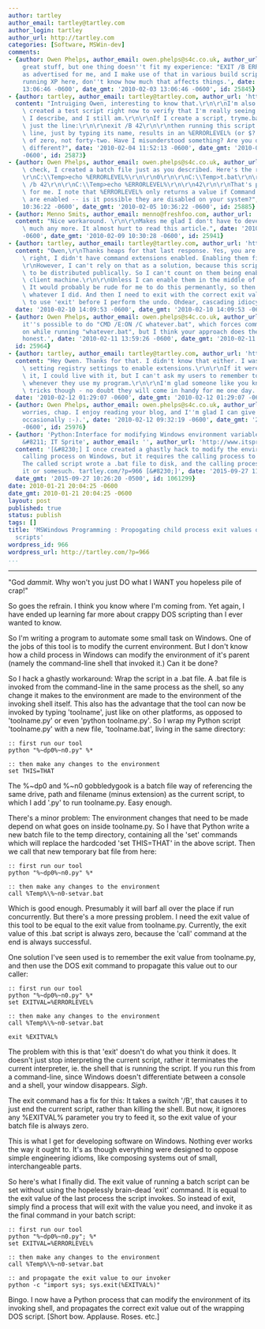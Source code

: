 ```yaml
---
author: tartley
author_email: tartley@tartley.com
author_login: tartley
author_url: http://tartley.com
categories: [Software, MSWin-dev]
comments:
- {author: Owen Phelps, author_email: owen.phelps@s4c.co.uk, author_url: '', content: 'That''s
    great stuff, but one thing doesn''t fit my experience: "EXIT /B ERRORCODE" works
    as advertised for me, and I make use of that in various build scripts. We''re
    running XP here, don''t know how much that affects things.', date: '2010-02-03
    13:06:46 -0600', date_gmt: '2010-02-03 13:06:46 -0600', id: 25845}
- {author: tartley, author_email: tartley@tartley.com, author_url: 'http://tartley.com',
  content: "Intruiging Owen, interesting to know that.\r\n\r\nI'm also on XP. I just\
    \ created a test script right now to verify that I'm really seeing the behaviour\
    \ I describe, and I still am.\r\n\r\nIf I create a script, tryme.bat, which contains\
    \ just the line:\r\n\r\nexit /B 42\r\n\r\nthen running this script from the command\
    \ line, just by typing its name, results in an %ERRORLEVEL% (or $? in Cygwin)\
    \ of zero, not forty-two. Have I misunderstood something? Are you doing anything\
    \ different?", date: '2010-02-04 11:52:13 -0600', date_gmt: '2010-02-04 11:52:13
    -0600', id: 25873}
- {author: Owen Phelps, author_email: owen.phelps@s4c.co.uk, author_url: '', content: "To\
    \ check, I created a batch file just as you described. Here's the results:\r\n\
    \r\nC:\\Temp>echo %ERRORLEVEL%\r\n\r\n0\r\n\r\nC:\\Temp>t.bat\r\n\r\nC:\\Temp>exit\
    \ /b 42\r\n\r\nC:\\Temp>echo %ERRORLEVEL%\r\n\r\n42\r\n\r\nThat's pretty conclusive\
    \ for me. I note that %ERRORLEVEL% only returns a value if Command Extensions\
    \ are enabled -- is it possible they are disabled on your system?", date: '2010-02-05
    10:36:22 -0600', date_gmt: '2010-02-05 10:36:22 -0600', id: 25885}
- {author: Menno Smits, author_email: menno@freshfoo.com, author_url: 'http://freshfoo.com/',
  content: "Nice workaround. \r\n\r\nMakes me glad I don't have to develop on Windows\
    \ much any more. It almost hurt to read this article.", date: '2010-02-09 10:30:28
    -0600', date_gmt: '2010-02-09 10:30:28 -0600', id: 25941}
- {author: tartley, author_email: tartley@tartley.com, author_url: 'http://tartley.com',
  content: "Owen,\r\nThanks heaps for that last response. Yes, you are absolutely\
    \ right, I didn't have command extensions enabled. Enabling them fixes it.\r\n\
    \r\nHowever, I can't rely on that as a solution, because this script is intended\
    \ to be distributed publically. So I can't count on them being enabled on the\
    \ client machine.\r\n\r\nUnless I can enable them in the middle of my script?\
    \ It would probably be rude for me to do this permenantly, so then I need to undo\
    \ whatever I did. And then I need to exit with the correct exit value. But I need\
    \ to use 'exit' before I perform the undo. Ohdear, cascading idiocy detected...",
  date: '2010-02-10 14:09:53 -0600', date_gmt: '2010-02-10 14:09:53 -0600', id: 25955}
- {author: Owen Phelps, author_email: owen.phelps@s4c.co.uk, author_url: '', content: 'Well,
    it''s possible to do "CMD /E:ON /C whatever.bat", which forces command extensions
    on while running "whatever.bat", but I think your approach does the job, to be
    honest.', date: '2010-02-11 13:59:26 -0600', date_gmt: '2010-02-11 13:59:26 -0600',
  id: 25964}
- {author: tartley, author_email: tartley@tartley.com, author_url: 'http://tartley.com',
  content: "Hey Owen. Thanks for that. I didn't know that either. I was looking at\
    \ setting registry settings to enable extensions.\r\n\r\nIf it were just me typing\
    \ it, I could live with it, but I can't ask my users to remember to type that\
    \ whenever they use my program.\r\n\r\nI'm glad someone like you knows all these\
    \ tricks though - no doubt they will come in handy for me one day. Many thanks!",
  date: '2010-02-12 01:29:07 -0600', date_gmt: '2010-02-12 01:29:07 -0600', id: 25970}
- {author: Owen Phelps, author_email: owen.phelps@s4c.co.uk, author_url: '', content: 'No
    worries, chap. I enjoy reading your blog, and I''m glad I can give something back
    occasionally :-).', date: '2010-02-12 09:32:19 -0600', date_gmt: '2010-02-12 09:32:19
    -0600', id: 25976}
- {author: 'Python:Interface for modifying Windows environment variables from Python
    &#8211; IT Sprite', author_email: '', author_url: 'http://www.itsprite.com/pythoninterface-for-modifying-windows-environment-variables-from-python/',
  content: '[&#8230;] I once created a ghastly hack to modify the environment of the
    calling process on Windows, but it requires the calling process to co-operate:
    The called script wrote a .bat file to disk, and the calling process then &#039;exec&#039;s
    it or somesuch. tartley.com/?p=966 [&#8230;]', date: '2015-09-27 11:26:20 -0500',
  date_gmt: '2015-09-27 10:26:20 -0500', id: 1061299}
date: 2010-01-21 20:04:25 -0600
date_gmt: 2010-01-21 20:04:25 -0600
layout: post
published: true
status: publish
tags: []
title: 'MSWindows Programming : Propogating child process exit values out of .bat
  scripts'
wordpress_id: 966
wordpress_url: http://tartley.com/?p=966
...
```

---

"God *dammit*. Why won't you just DO what I WANT you hopeless pile of
crap!"

So goes the refrain. I think you know where I'm coming from. Yet again,
I have ended up learning far more about crappy DOS scripting than I ever
wanted to know.

So I'm writing a program to automate some small task on Windows. One of
the jobs of this tool is to modify the current environment. But I don't
know how a child process in Windows can modify the environment of it's
parent (namely the command-line shell that invoked it.) Can it be done?

So I hack a ghastly workaround: Wrap the script in a .bat file. A .bat
file is invoked from the command-line in the same process as the shell,
so any change it makes to the environment are made to the environment of
the invoking shell itself. This also has the advantage that the tool can
now be invoked by typing 'toolname', just like on other platforms, as
opposed to 'toolname.py' or even 'python toolname.py'. So I wrap my
Python script 'toolname.py' with a new file, 'toolname.bat', living in
the same directory:

``` {lang="dos"}
:: first run our tool
python "%~dp0%~n0.py" %*

:: then make any changes to the environment
set THIS=THAT
```

The %\~dp0 and %\~n0 gobbledygook is a batch file way of referencing the
same drive, path and filename (minus extension) as the current script,
to which I add '.py' to run toolname.py. Easy enough.

There's a minor problem: The environment changes that need to be made
depend on what goes on inside toolname.py. So I have that Python write a
new batch file to the temp directory, containing all the 'set' commands
which will replace the hardcoded 'set THIS=THAT' in the above script.
Then we call that new temporary bat file from here:

``` {lang="dos"}
:: first run our tool
python "%~dp0%~n0.py" %*

:: then make any changes to the environment
call %Temp%\%~n0-setvar.bat
```

Which is good enough. Presumably it will barf all over the place if run
concurrently. But there's a more pressing problem. I need the exit value
of this tool to be equal to the exit value from toolname.py. Currently,
the exit value of this .bat script is always zero, because the 'call'
command at the end is always successful.

One solution I've seen used is to remember the exit value from
toolname.py, and then use the DOS exit command to propagate this value
out to our caller:

``` {lang="dos"}
:: first run our tool
python "%~dp0%~n0.py" %*
set EXITVAL=%ERRORLEVEL%

:: then make any changes to the environment
call %Temp%\%~n0-setvar.bat

exit %EXITVAL%
```

The problem with this is that 'exit' doesn't do what you think it does.
It doesn't just stop interpreting the current script, rather it
terminates the current interpreter, ie. the shell that is running the
script. If you run this from a command-line, since Windows doesn't
differentiate between a console and a shell, your window disappears.
*Sigh*.

The exit command has a fix for this: It takes a switch '/B', that causes
it to just end the current script, rather than killing the shell. But
now, it ignores any %EXITVAL% parameter you try to feed it, so the exit
value of your batch file is always zero.

This is what I get for developing software on Windows. Nothing ever
works the way it ought to. It's as though everything were designed to
oppose simple engineering idioms, like composing systems out of small,
interchangeable parts.

So here's what I finally did. The exit value of running a batch script
can be set without using the hopelessly brain-dead 'exit' command. It is
equal to the exit value of the last process the script invokes. So
instead of exit, simply find a process that will exit with the value you
need, and invoke it as the final command in your batch script:

``` {lang="dos"}
:: first run our tool
python "%~dp0%~n0.py"; %*
set EXITVAL=%ERRORLEVEL%

:: then make any changes to the environment
call %Temp%\%~n0-setvar.bat

:: and propagate the exit value to our invoker
python -c "import sys; sys.exit(%EXITVAL%)"
```

Bingo. I now have a Python process that can modify the environment of
its invoking shell, and propagates the correct exit value out of the
wrapping DOS script. \[Short bow. Applause. Roses. etc.\]
